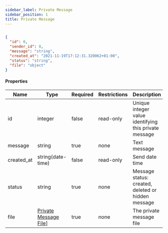 ```yaml
---
sidebar_label: Private Message
sidebar_position: 1
title: Private Message
---
```


```json

{
  "id": 0,
  "sender_id": 0,
  "message": "string",
  "created_at": "2021-11-19T17:12:31.320062+01:00",
  "status": "string",
  "file": "object"
}

```

#### Properties

|Name|Type|Required|Restrictions|Description|
|---|---|---|---|---|
|id|integer|false|read-only|Unique integer value identifying this private message|
|message|string|true|none|Text message|
|created_at|string(date-time)|false|read-only|Send date time|
|status|string|true|none|Message status: created, deleted or hidden message|
|file|[Private Message File](../schemas/private_message_file)]|true|none|The private message file|